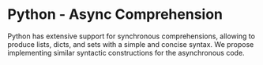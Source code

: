 # Python - Async Comprehension

Python has extensive support for synchronous comprehensions, allowing to produce lists, dicts, and sets with a simple and concise syntax. We propose implementing similar syntactic constructions for the asynchronous code.
